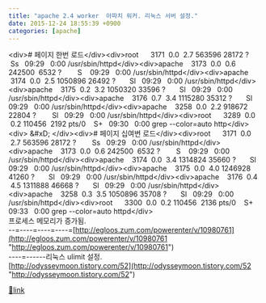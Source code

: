 ```yaml
---
title: "apache 2.4 worker  아파치 워커. 리눅스 서버 설정."
date: 2015-12-24 18:55:39 +0900
categories: [apache]
---
```


&lt;div&gt;# 페이지 한번 로드&lt;/div&gt;&lt;div&gt;root      3171  0.0  2.7 563596 28172 ?        Ss   09:29   0:00 /usr/sbin/httpd&lt;/div&gt;&lt;div&gt;apache    3173  0.0  0.6 242500  6532 ?        S    09:29   0:00 /usr/sbin/httpd&lt;/div&gt;&lt;div&gt;apache    3174  0.0  2.5 1050896 26492 ?       Sl   09:29   0:00 /usr/sbin/httpd&lt;/div&gt;&lt;div&gt;apache    3175  0.2  3.2 1050320 33596 ?       Sl   09:29   0:00 /usr/sbin/httpd&lt;/div&gt;&lt;div&gt;apache    3176  0.7  3.4 1115280 35312 ?       Sl   09:29   0:00 /usr/sbin/httpd&lt;/div&gt;&lt;div&gt;apache    3258  0.0  2.2 918672 22804 ?        Sl   09:29   0:00 /usr/sbin/httpd&lt;/div&gt;&lt;div&gt;root      3289  0.0  0.2 110456  2192 pts/0    S+   09:30   0:00 grep --color=auto http&lt;/div&gt;&lt;div&gt;  &amp;#xD;
&lt;/div&gt;&lt;div&gt;# 페이지 십여번 로드&lt;/div&gt;&lt;div&gt;root      3171  0.0  2.7 563596 28172 ?        Ss   09:29   0:00 /usr/sbin/httpd&lt;/div&gt;&lt;div&gt;apache    3173  0.0  0.6 242500  6532 ?        S    09:29   0:00 /usr/sbin/httpd&lt;/div&gt;&lt;div&gt;apache    3174  0.0  3.4 1314824 35660 ?       Sl   09:29   0:00 /usr/sbin/httpd&lt;/div&gt;&lt;div&gt;apache    3175  0.0  4.0 1246928 41260 ?       Sl   09:29   0:00 /usr/sbin/httpd&lt;/div&gt;&lt;div&gt;apache    3176  0.4  4.5 1311888 46668 ?       Sl   09:29   0:00 /usr/sbin/httpd&lt;/div&gt;&lt;div&gt;apache    3258  0.3  3.5 1050896 35708 ?       Sl   09:29   0:00 /usr/sbin/httpd&lt;/div&gt;&lt;div&gt;root      3300  0.0  0.2 110456  2136 pts/0    S+   09:33   0:00 grep --color=auto httpd&lt;/div&gt;  
프로세스 메모리가 증가됨.  
--=----=----=----=[http://egloos.zum.com/powerenter/v/10980761](http://egloos.zum.com/powerenter/v/10980761 "http://egloos.zum.com/powerenter/v/10980761")  
----=------리눅스 ulimit 설정.  
[http://odysseymoon.tistory.com/52](http://odysseymoon.tistory.com/52 "http://odysseymoon.tistory.com/52")  
  



[🔗link](http://www.mins01.com/mh/tech/read/977)